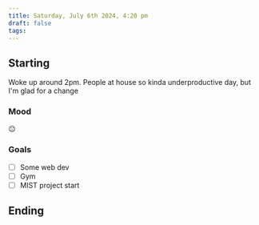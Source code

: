 ```yaml
---
title: Saturday, July 6th 2024, 4:20 pm
draft: false
tags: 
---
```


## Starting 

Woke up around 2pm. People at house so kinda underproductive day, but I'm glad for a change

### Mood

😐
### Goals

- [ ] Some web dev
- [ ] Gym
- [ ] MIST project start

## Ending